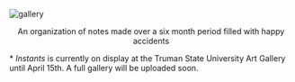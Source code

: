 ![gallery](/assets/images/instants/01_gallery.jpg)

<center>An organization of notes made over a six month period filled with happy accidents</center>

\* *Instants* is currently on display at the Truman State University Art Gallery until April 15th. A full gallery will be uploaded soon. 